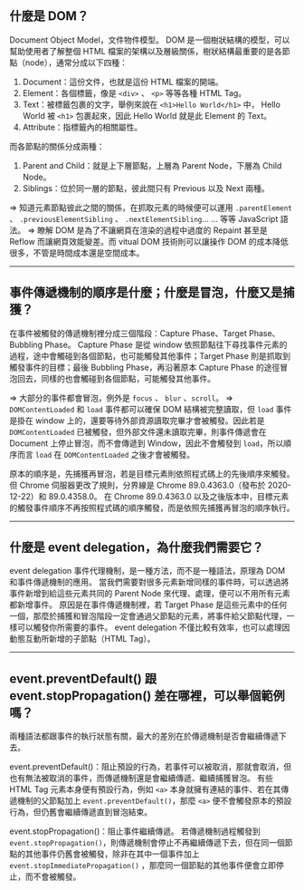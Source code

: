 ## 什麼是 DOM？

Document Object Model，文件物件模型。
DOM 是一個樹狀結構的模型，可以幫助使用者了解整個 HTML 檔案的架構以及層級關係，樹狀結構最重要的是各節點（node），通常分成以下四種：
1. Document：這份文件，也就是這份 HTML 檔案的開端。
2. Element：各個標籤，像是 `<div>` 、 `<p>` 等等各種 HTML Tag。
3. Text：被標籤包裹的文字，舉例來說在 `<h1>Hello World</h1>` 中， Hello World 被 `<h1>` 包裹起來，因此 Hello World 就是此 Element 的 Text。
4. Attribute：指標籤內的相關屬性。

而各節點的關係分成兩種：
1. Parent and Child：就是上下層節點，上層為 Parent Node，下層為 Child Node。
2. Siblings：位於同一層的節點，彼此間只有 Previous 以及 Next 兩種。

=> 知道元素節點彼此之間的關係，在抓取元素的時候便可以運用 `.parentElement` 、 `.previousElementSibling` 、 `.nextElementSibling`... ... 等等 JavaScript 語法。
=> 瞭解 DOM 是為了不讓網頁在渲染的過程中過度的 Repaint 甚至是 Reflow 而讓網頁效能變差。而 vitual DOM 技術則可以讓操作 DOM 的成本降低很多，不管是時間成本還是空間成本。

---

## 事件傳遞機制的順序是什麼；什麼是冒泡，什麼又是捕獲？

在事件被觸發的傳遞機制裡分成三個階段：Capture Phase、Target Phase、Bubbling Phase。
Capture Phase 是從 window 依照節點往下尋找事件元素的過程，途中會觸碰到各個節點，也可能觸發其他事件；Target Phase 則是抓取到觸發事件的目標；最後 Bubbling Phase，再沿著原本 Capture Phase 的途徑冒泡回去，同樣的也會觸碰到各個節點，可能觸發其他事件。

=> 大部分的事件都會冒泡，例外是 `focus` 、 `blur` 、`scroll`。
=> `DOMContentLoaded` 和 `load` 事件都可以確保 DOM 結構被完整讀取，但 `load` 事件是掛在 window 上的，還要等待外部資源讀取完畢才會被觸發。因此若是 `DOMContentLoaded` 已被觸發，但外部文件還未讀取完畢，則事件傳遞會在 Document 上停止冒泡，而不會傳遞到 Window，因此不會觸發到 `load`，所以順序而言 `load` 在 `DOMContentLoaded` 之後才會被觸發。

原本的順序是，先捕獲再冒泡，若是目標元素則依照程式碼上的先後順序來觸發。
但 Chrome 伺服器更改了規則，分界線是 Chrome 89.0.4363.0（發布於 2020-12-22）和 89.0.4358.0。
在 Chrome 89.0.4363.0 以及之後版本中，目標元素的觸發事件順序不再按照程式碼的順序觸發，而是依照先捕獲再冒泡的順序執行。

---

## 什麼是 event delegation，為什麼我們需要它？

event delegation 事件代理機制，是一種方法，而不是一種語法，原理為 DOM 和事件傳遞機制的應用。
當我們需要對很多元素新增同樣的事件時，可以透過將事件新增到給這些元素共同的 Parent Node 來代理、處理，便可以不用所有元素都新增事件。
原因是在事件傳遞機制裡，若 Target Phase 是這些元素中的任何一個，那麼於捕獲和冒泡階段一定會通過父節點的元素，將事件給父節點代理，一樣可以觸發你所需要的事件。
event delegation 不僅比較有效率，也可以處理因動態互動所新增的子節點（HTML Tag）。

---

## event.preventDefault() 跟 event.stopPropagation() 差在哪裡，可以舉個範例嗎？

兩種語法都跟事件的執行狀態有關，最大的差別在於傳遞機制是否會繼續傳遞下去。

event.preventDefault()：阻止預設的行為，若事件可以被取消，那就會取消，但也有無法被取消的事件，而傳遞機制還是會繼續傳遞、繼續捕獲冒泡。
有些 HTML Tag 元素本身便有預設行為，例如 `<a>` 本身就擁有連結的事件、若在其傳遞機制的父節點加上 `event.preventDefault()`，那麼 `<a>` 便不會觸發原本的預設行為，但仍舊會繼續傳遞直到冒泡結束。

event.stopPropagation()：阻止事件繼續傳遞。
若傳遞機制過程觸發到 `event.stopPropagation()`，則傳遞機制會停止不再繼續傳遞下去，但在同一個節點的其他事件仍舊會被觸發，除非在其中一個事件加上 `event.stopImmediatePropagation()` ，那麼同一個節點的其他事件便會立即停止，而不會被觸發。
